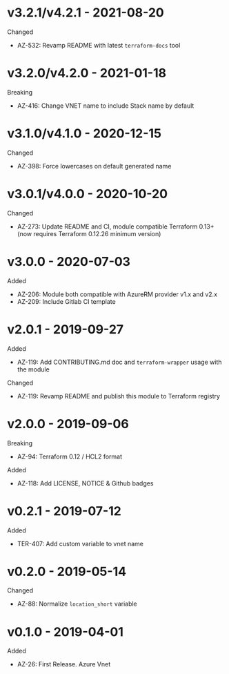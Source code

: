 # v3.2.1/v4.2.1 - 2021-08-20

Changed
  * AZ-532: Revamp README with latest `terraform-docs` tool

# v3.2.0/v4.2.0 - 2021-01-18

Breaking
  * AZ-416: Change VNET name to include Stack name by default

# v3.1.0/v4.1.0 - 2020-12-15

Changed
  * AZ-398: Force lowercases on default generated name

# v3.0.1/v4.0.0 - 2020-10-20

Changed
  * AZ-273: Update README and CI, module compatible Terraform 0.13+ (now requires Terraform 0.12.26 minimum version)

# v3.0.0 - 2020-07-03

Added
  * AZ-206: Module both compatible with AzureRM provider v1.x and v2.x
  * AZ-209: Include Gitlab CI template

# v2.0.1 - 2019-09-27

Added
  * AZ-119: Add CONTRIBUTING.md doc and `terraform-wrapper` usage with the module

Changed
  * AZ-119: Revamp README and publish this module to Terraform registry

# v2.0.0 - 2019-09-06

Breaking
  * AZ-94: Terraform 0.12 / HCL2 format

Added
  * AZ-118: Add LICENSE, NOTICE & Github badges

# v0.2.1 - 2019-07-12

Added
  * TER-407: Add custom variable to vnet name

# v0.2.0 - 2019-05-14

Changed
  * AZ-88: Normalize `location_short` variable

# v0.1.0 - 2019-04-01

Added
  * AZ-26: First Release. Azure Vnet
